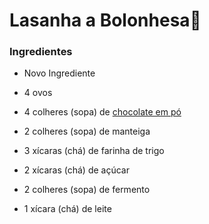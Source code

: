 # Lasanha a Bolonhesa:chicken:

### Ingredientes

- Novo Ingrediente

- 4 ovos
- 4 colheres (sopa) de [chocolate em pó](https://blog.tudogostoso.com.br/cardapios/10-receitas-com-chocolate-em-po-confira/)
- 2 colheres (sopa) de manteiga
- 3 xícaras (chá) de farinha de trigo
- 2 xícaras (chá) de açúcar
- 2 colheres (sopa) de fermento
- 1 xícara (chá) de leite



